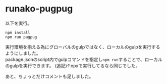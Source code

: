 # runako-pugpug
以下を実行。
```
npm install
npm run pugpug
```

実行環境を揃える為にグローバルのgulpではなく、ローカルのgulpを実行するようにしました。  
package.jsonのscript内でgulpコマンドを指定し`npm run`することで、ローカルのgulpを実行できます。
(追記)↑npxで実行してるなら同じでした。

あと、ちょっとだけコメントも足しました。
